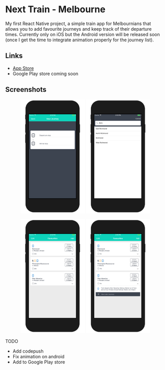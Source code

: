 # Next Train - Melbourne
My first React Native project, a simple train app for Melbournians that allows you to add favourite journeys and keep track of their departure times. Currently only on iOS but the Android version will be released soon (once I get the time to integrate animation properly for the journey list).

## Links
- [App Store](https://itunes.apple.com/us/app/next-train/id1299647913?ls=1&mt=8)
- Google Play store coming soon

## Screenshots
<p align="center">
  <img src="https://github.com/dshaw1/next-train-rn/blob/master/docs/assets/screenshot_1.png" width="40%" height="auto" alt="Next Train screenshot 1"/>
  <img src="https://github.com/dshaw1/next-train-rn/blob/master/docs/assets/screenshot_2.png" width="40%" height="auto" alt="Next Train screenshot 2"/>
</p>

<p align="center">
  <img src="https://github.com/dshaw1/next-train-rn/blob/master/docs/assets/screenshot_3.png" width="40%" height="auto" alt="Next Train screenshot 3"/>
  <img src="https://github.com/dshaw1/next-train-rn/blob/master/docs/assets/screenshot_4.png" width="40%" height="auto" alt="Next Train screenshot 4"/>
</p>

TODO
- Add codepush
- Fix animation on android
- Add to Google Play store
